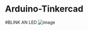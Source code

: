 # Arduino-Tinkercad
#BLINK AN LED
![image](https://user-images.githubusercontent.com/118927277/209123255-432c4b15-a647-40ba-bc43-5056283c46b8.png)


